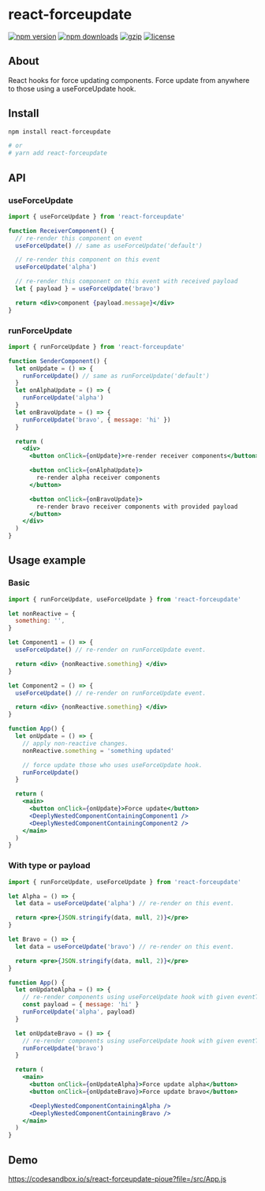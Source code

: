 # react-forceupdate

[![npm version](https://img.shields.io/npm/v/react-forceupdate.svg?style=flat-square)](https://www.npmjs.com/package/react-forceupdate)
[![npm downloads](https://img.shields.io/npm/dm/react-forceupdate.svg?style=flat-square)](https://www.npmjs.com/package/react-forceupdate)
[![gzip](https://img.shields.io/bundlephobia/minzip/react-forceupdate.svg)](https://bundlephobia.com/result?p=react-forceupdate)
[![license](https://img.shields.io/github/license/kunukn/react-forceupdate)](https://github.com/kunukn/react-forceupdate/blob/master/LICENSE)

## About

React hooks for force updating components.
Force update from anywhere to those using a useForceUpdate hook.

## Install

```bash
npm install react-forceupdate

# or
# yarn add react-forceupdate
```

## API

### useForceUpdate

```jsx
import { useForceUpdate } from 'react-forceupdate'

function ReceiverComponent() {
  // re-render this component on event
  useForceUpdate() // same as useForceUpdate('default')

  // re-render this component on this event
  useForceUpdate('alpha')

  // re-render this component on this event with received payload
  let { payload } = useForceUpdate('bravo')

  return <div>component {payload.message}</div>
}
```

### runForceUpdate

```jsx
import { runForceUpdate } from 'react-forceupdate'

function SenderComponent() {
  let onUpdate = () => {
    runForceUpdate() // same as runForceUpdate('default')
  }
  let onAlphaUpdate = () => {
    runForceUpdate('alpha')
  }
  let onBravoUpdate = () => {
    runForceUpdate('bravo', { message: 'hi' })
  }

  return (
    <div>
      <button onClick={onUpdate}>re-render receiver components</button>

      <button onClick={onAlphaUpdate}>
        re-render alpha receiver components
      </button>

      <button onClick={onBravoUpdate}>
        re-render bravo receiver components with provided payload
      </button>
    </div>
  )
}
```

## Usage example

### Basic

```jsx
import { runForceUpdate, useForceUpdate } from 'react-forceupdate'

let nonReactive = {
  something: '',
}

let Component1 = () => {
  useForceUpdate() // re-render on runForceUpdate event.

  return <div> {nonReactive.something} </div>
}

let Component2 = () => {
  useForceUpdate() // re-render on runForceUpdate event.

  return <div> {nonReactive.something} </div>
}

function App() {
  let onUpdate = () => {
    // apply non-reactive changes.
    nonReactive.something = 'something updated'

    // force update those who uses useForceUpdate hook.
    runForceUpdate()
  }

  return (
    <main>
      <button onClick={onUpdate}>Force update</button>
      <DeeplyNestedComponentContainingComponent1 />
      <DeeplyNestedComponentContainingComponent2 />
    </main>
  )
}
```

### With type or payload

```jsx
import { runForceUpdate, useForceUpdate } from 'react-forceupdate'

let Alpha = () => {
  let data = useForceUpdate('alpha') // re-render on this event.

  return <pre>{JSON.stringify(data, null, 2)}</pre>
}

let Bravo = () => {
  let data = useForceUpdate('bravo') // re-render on this event.

  return <pre>{JSON.stringify(data, null, 2)}</pre>
}

function App() {
  let onUpdateAlpha = () => {
    // re-render components using useForceUpdate hook with given eventType.
    const payload = { message: 'hi' }
    runForceUpdate('alpha', payload)
  }

  let onUpdateBravo = () => {
    // re-render components using useForceUpdate hook with given eventType.
    runForceUpdate('bravo')
  }

  return (
    <main>
      <button onClick={onUpdateAlpha}>Force update alpha</button>
      <button onClick={onUpdateBravo}>Force update bravo</button>

      <DeeplyNestedComponentContainingAlpha />
      <DeeplyNestedComponentContainingBravo />
    </main>
  )
}
```

## Demo

https://codesandbox.io/s/react-forceupdate-pioue?file=/src/App.js
